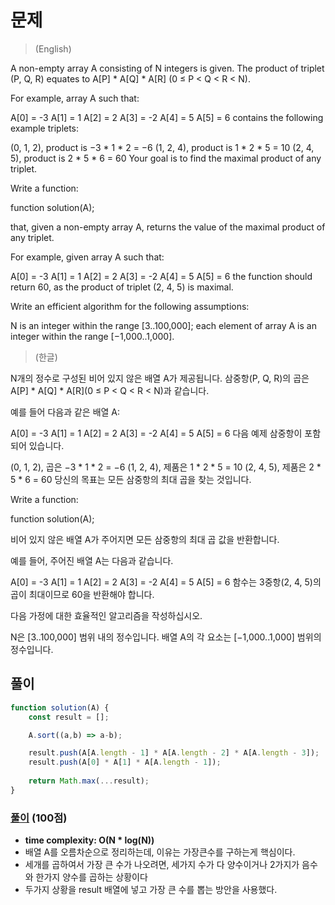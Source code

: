 # 문제
> (English)

A non-empty array A consisting of N integers is given. The product of triplet (P, Q, R) equates to A[P] * A[Q] * A[R] (0 ≤ P < Q < R < N).

For example, array A such that:

  A[0] = -3
  A[1] = 1
  A[2] = 2
  A[3] = -2
  A[4] = 5
  A[5] = 6
contains the following example triplets:

(0, 1, 2), product is −3 * 1 * 2 = −6
(1, 2, 4), product is 1 * 2 * 5 = 10
(2, 4, 5), product is 2 * 5 * 6 = 60
Your goal is to find the maximal product of any triplet.

Write a function:

function solution(A);

that, given a non-empty array A, returns the value of the maximal product of any triplet.

For example, given array A such that:

  A[0] = -3
  A[1] = 1
  A[2] = 2
  A[3] = -2
  A[4] = 5
  A[5] = 6
the function should return 60, as the product of triplet (2, 4, 5) is maximal.

Write an efficient algorithm for the following assumptions:

N is an integer within the range [3..100,000];
each element of array A is an integer within the range [−1,000..1,000].


> (한글)

N개의 정수로 구성된 비어 있지 않은 배열 A가 제공됩니다. 삼중항(P, Q, R)의 곱은 A[P] * A[Q] * A[R](0 ≤ P < Q < R < N)과 같습니다.

예를 들어 다음과 같은 배열 A:

  A[0] = -3
  A[1] = 1
  A[2] = 2
  A[3] = -2
  A[4] = 5
  A[5] = 6
다음 예제 삼중항이 포함되어 있습니다.

(0, 1, 2), 곱은 −3 * 1 * 2 = −6
(1, 2, 4), 제품은 1 * 2 * 5 = 10
(2, 4, 5), 제품은 2 * 5 * 6 = 60
당신의 목표는 모든 삼중항의 최대 곱을 찾는 것입니다.

Write a function:

function solution(A);

비어 있지 않은 배열 A가 주어지면 모든 삼중항의 최대 곱 값을 반환합니다.

예를 들어, 주어진 배열 A는 다음과 같습니다.

  A[0] = -3
  A[1] = 1
  A[2] = 2
  A[3] = -2
  A[4] = 5
  A[5] = 6
함수는 3중항(2, 4, 5)의 곱이 최대이므로 60을 반환해야 합니다.

다음 가정에 대한 효율적인 알고리즘을 작성하십시오.

N은 [3..100,000] 범위 내의 정수입니다.
배열 A의 각 요소는 [−1,000..1,000] 범위의 정수입니다.

## 풀이

```javascript
function solution(A) {
    const result = [];

    A.sort((a,b) => a-b);

    result.push(A[A.length - 1] * A[A.length - 2] * A[A.length - 3]);
    result.push(A[0] * A[1] * A[A.length - 1]);
    
    return Math.max(...result);
}
```

### [풀이](https://app.codility.com/demo/results/training2X2BBJ-6XK/) (100점)
- **time complexity: O(N * log(N))** 
- 배열 A를 오름차순으로 정리하는데, 이유는 가장큰수를 구하는게 핵심이다.
- 세개를 곱하여서 가장 큰 수가 나오려면, 세가지 수가 다 양수이거나 2가지가 음수와 한가지 양수를 곱하는 상황이다
- 두가지 상황을 result 배열에 넣고 가장 큰 수를 뽑는 방안을 사용했다.
